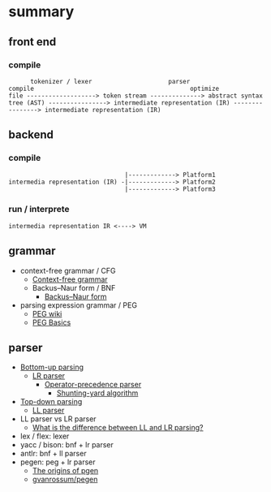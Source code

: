 # summary 

## front end

### compile

```
      tokenizer / lexer                     parser                                     compile                                           optimize
file -------------------> token stream --------------> abstract syntax tree (AST) ----------------> intermediate representation (IR) ----------------> intermediate representation (IR) 
``` 

## backend

### compile

``` 
                                |-------------> Platform1
intermedia representation (IR) -|-------------> Platform2
                                |-------------> Platform3
```

### run / interprete

```
intermedia representation IR <----> VM
```

## grammar

- context-free grammar / CFG
  - [Context-free grammar](https://en.wikipedia.org/wiki/Context-free_grammar)
  - Backus–Naur form / BNF
    - [Backus–Naur form](https://en.wikipedia.org/wiki/Backus%E2%80%93Naur_form)
- parsing expression grammar / PEG
  - [PEG wiki](https://en.wikipedia.org/wiki/Parsing_expression_grammar)
  - [PEG Basics](https://github.com/PhilippeSigaud/Pegged/wiki/PEG-Basics)

## parser

- [Bottom-up parsing](https://en.wikipedia.org/wiki/Bottom-up_parsing)
  - [LR parser](https://en.wikipedia.org/wiki/LR_parser)
    - [Operator-precedence parser](https://en.wikipedia.org/wiki/Operator-precedence_parser)
      - [Shunting-yard algorithm](https://en.wikipedia.org/wiki/Shunting-yard_algorithm)
- [Top-down parsing](https://en.wikipedia.org/wiki/Top-down_parsing)
  - [LL parser](https://en.wikipedia.org/wiki/LL_parser)
- LL parser vs LR parser
  - [What is the difference between LL and LR parsing?](https://stackoverflow.com/questions/5975741/what-is-the-difference-between-ll-and-lr-parsing)
- lex / flex: lexer
- yacc / bison: bnf + lr parser
- antlr: bnf + ll parser
- pegen: peg + lr parser
  - [The origins of pgen](https://python-history.blogspot.com/2018/05/the-origins-of-pgen.html)
  - [gvanrossum/pegen](https://github.com/gvanrossum/pegen)